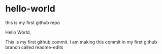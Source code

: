 # hello-world
this is my first github repo

Hello World,

This is my first github commit. I am making this commit in my first github branch called readme-edits
